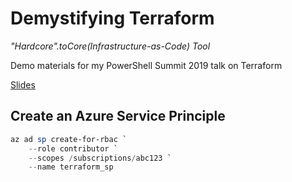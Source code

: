 # Demystifying Terraform
_"Hardcore".toCore(Infrastructure-as-Code) Tool_

Demo materials for my PowerShell Summit 2019 talk on Terraform

[Slides](Slides.pdf)

## Create an Azure Service Principle

```powershell
az ad sp create-for-rbac `
    --role contributor `
    --scopes /subscriptions/abc123 `
    --name terraform_sp
```